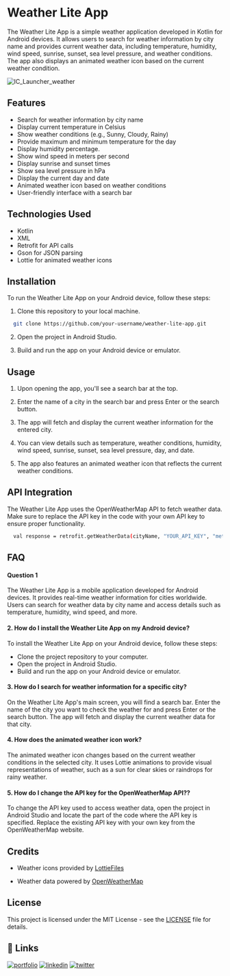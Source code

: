 
# Weather Lite App

The Weather Lite App is a simple weather application developed in Kotlin for Android devices. It allows users to search for weather information by city name and provides current weather data, including temperature, humidity, wind speed, sunrise, sunset, sea level pressure, and weather conditions. The app also displays an animated weather icon based on the current weather condition.


![IC_Launcher_weather](https://github.com/ghulammustafa06/MLSA-Task/assets/130176095/40a22b1f-bfc5-41fb-81bb-ee8dd09f9696)

## Features

- Search for weather information by city name
- Display current temperature in Celsius
- Show weather conditions (e.g., Sunny, Cloudy, Rainy)
- Provide maximum and minimum temperature for the day
- Display humidity percentage.
- Show wind speed in meters per second
- Display sunrise and sunset times
- Show sea level pressure in hPa
- Display the current day and date
- Animated weather icon based on weather conditions
- User-friendly interface with a search bar



## Technologies Used
- Kotlin
- XML
- Retrofit for API calls
- Gson for JSON parsing
- Lottie for animated weather icons
## Installation

To run the Weather Lite App on your Android device, follow these steps:

1. Clone this repository to your local machine.



```bash
  git clone https://github.com/your-username/weather-lite-app.git

```

2. Open the project in Android Studio.

3. Build and run the app on your Android device or emulator.



## Usage

1. Upon opening the app, you'll see a search bar at the top.

2. Enter the name of a city in the search bar and press Enter or the search button.

3. The app will fetch and display the current weather information for the entered city.

4. You can view details such as temperature, weather conditions, humidity, wind speed, sunrise, sunset, sea level pressure, day, and date.

5. The app also features an animated weather icon that reflects the current weather conditions.
## API Integration

The Weather Lite App uses the OpenWeatherMap API to fetch weather data. Make sure to replace the API key in the code with your own API key to ensure proper functionality.

```bash
  val response = retrofit.getWeatherData(cityName, "YOUR_API_KEY", "metric")

```
## FAQ

#### Question 1

The Weather Lite App is a mobile application developed for Android devices. It provides real-time weather information for cities worldwide. Users can search for weather data by city name and access details such as temperature, humidity, wind speed, and more.

#### 2. How do I install the Weather Lite App on my Android device?

To install the Weather Lite App on your Android device, follow these steps:

 - Clone the project     repository to your computer.
 -  Open the project in Android Studio.
 -  Build and run the app on your Android device or emulator.


#### 3. How do I search for weather information for a specific city?

On the Weather Lite App's main screen, you will find a search bar. Enter the name of the city you want to check the weather for and press Enter or the search button. The app will fetch and display the current weather data for that city.

#### 4. How does the animated weather icon work?

The animated weather icon changes based on the current weather conditions in the selected city. It uses Lottie animations to provide visual representations of weather, such as a sun for clear skies or raindrops for rainy weather.

#### 5. How do I change the API key for the OpenWeatherMap API??

To change the API key used to access weather data, open the project in Android Studio and locate the part of the code where the API key is specified. Replace the existing API key with your own key from the OpenWeatherMap website.
## Credits
- Weather icons provided by [LottieFiles](https://lottiefiles.com/) 

- Weather data powered by [OpenWeatherMap](https://openweathermap.org/)



## License

This project is licensed under the MIT License - see the [LICENSE](https://choosealicense.com/licenses/mit/) file for details.




## 🔗 Links
[![portfolio](https://img.shields.io/badge/my_portfolio-000?style=for-the-badge&logo=ko-fi&logoColor=white)](https://github.com/ghulammustafa06)
[![linkedin](https://img.shields.io/badge/linkedin-0A66C2?style=for-the-badge&logo=linkedin&logoColor=white)](https://www.linkedin.com/in/ghulammustafa06/)
[![twitter](https://img.shields.io/badge/twitter-1DA1F2?style=for-the-badge&logo=twitter&logoColor=white)](https://twitter.com/GhulamM40961281)

